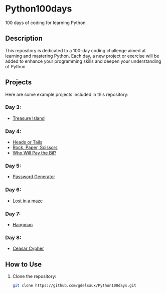 # Python100days

100 days of coding for learning Python.

## Description

This repository is dedicated to a 100-day coding challenge aimed at learning and mastering Python. Each day, a new project or exercise will be added to enhance your programming skills and deepen your understanding of Python.

## Projects

Here are some example projects included in this repository:

### Day 3:
<ul>
   <li>
      <a href="https://github.com/gdelsaux/Python100days/blob/main/day3/projects/Treasure%20Island/README.md">Treasure Island</a>
   </li>
</ul>

### Day 4:
<ul>
   <li>
      <a href="https://github.com/gdelsaux/Python100days/blob/main/day4/projects/head%20or%20tail/README.md">Heads or Tails</a>
   </li>
   <li>
      <a href="https://github.com/gdelsaux/Python100days/blob/main/day4/projects/rock%20paper%20scissors/README.md">Rock, Paper, Scissors</a>
   </li>
   <li>
      <a href="https://github.com/gdelsaux/Python100days/blob/main/day4/projects/Who%20will%20pay%20the%20bill/README.md">Who Will Pay the Bil?</a>
   </li>
</ul>

### Day 5:
<ul>
   <li>
      <a href="https://github.com/gdelsaux/Python100days/tree/main/day5/projects/password%20generator/README.md">Password Generator</a>
   </li>
</ul>

### Day 6:
<ul>
   <li>
      <a href="https://github.com/gdelsaux/Python100days/tree/main/day6/projects/reeborg%20maze/README.md">Lost in a maze</a>
   </li>
</ul>

### Day 7:
<ul>
   <li>
      <a href="https://github.com/gdelsaux/Python100days/tree/main/day7/projects/hangman/readme.md">Hangman</a>
   </li>
</ul>

### Day 8:
<ul>
   <li>
      <a href="https://github.com/gdelsaux/Python100days/tree/main/day8/projects/ceasar_cypher/readme.md">Ceasar Cypher</a>
   </li>
</ul>

## How to Use

1. Clone the repository:
   ```bash
   git clone https://github.com/gdelsaux/Python100days.git